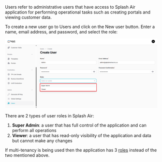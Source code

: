Users refer to administrative users that have access to Splash Air application for performing operational tasks such as creating portals and viewing customer data.

To create a new user go to Users and click on the New user button. Enter a name, email address, and password, and select the role:

![New user](assets/images/users/create-user.png)

There are 2 types of user roles in Splash Air:

1. **Super Admin**: a user that has full control of the application and can perform all operations
2. **Viewer**: a user that has read-only visibility of the application and data but cannot make any changes

If multi-tenancy is being used then the application has 3 [roles](global-settings.md/#user-roles) instead of the two mentioned above.